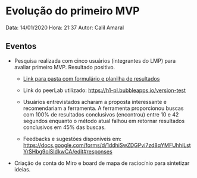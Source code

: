 # Evolução do primeiro MVP

Data: 14/01/2020
Hora: 21:37
Autor: Calil Amaral

## Eventos

* Pesquisa realizada com cinco usuários (integrantes do LMP) para avaliar primeiro MVP. Resultado positivo.
  * [Link para pasta com formulário e planilha de resultados](https://drive.google.com/drive/folders/19963oM1bUzs_o6B-q08rthClstZCsmLS)

  * Link do peerLab utilizado: https://h1-pl.bubbleapps.io/version-test

  * Usuários entrevistados acharam a proposta interessante e recomendariam a ferramenta. A ferramenta proporcionou buscas com 100% de resultados conclusivos (encontrou) entre 10 e 42 segundos enquanto o método atual falhou em retornar resultados conclusivos em 45% das buscas.

  * Feedbacks e sugestões disponíveis em: https://docs.google.com/forms/d/1ddhiSwZDGPvi7zd8qYMFUhhiLstYrSHbg9olSIdkwCA/edit#responses

* Criação de conta do Miro e board de mapa de raciocínio para sintetizar ideias.
